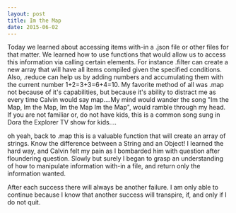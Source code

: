 ```yaml
---
layout: post
title: Im the Map
date: 2015-06-02
---
```


Today we learned about accessing items with-in a .json file or other files for that matter. We learned how to use functions that would allow us to access this information via calling certain elements. For instance .filter can create a new array that will have all items compiled given the specified conditions. Also, .reduce can help us by adding numbers and accumulating them with the current number 1+2=3+3=6+4=10. My favorite method of all was .map not because of it's capabilities, but because it's ability to distract me as every time Calvin would say map....My mind would wander the song "Im the Map, Im the Map, Im the Map Im the Map", would ramble through my head. If you are not familiar or, do not have kids, this is a common song sung in Dora the Explorer TV show for kids....

oh yeah, back to .map this is a valuable function that will create an array of strings. Know the difference between a String and an Object! I learned the hard way, and Calvin felt my pain as I  bombarded him with question after floundering question. Slowly but surely I began to grasp an understanding of how to manipulate information with-in a file, and return only the information wanted.

After each success there will always be another failure. I am only able to continue because I know that another success will transpire, if, and only if I do not quit.
